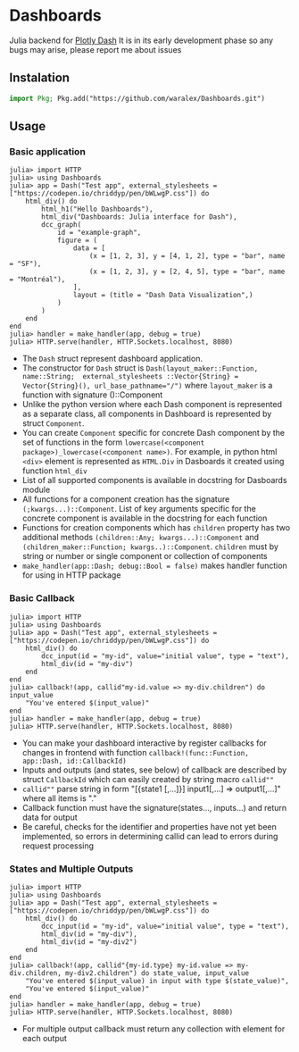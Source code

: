 # Dashboards

Julia backend for [Plotly Dash](https://github.com/plotly/dash)
It is in its early development phase so any bugs may arise, please report me about issues

## Instalation

```julia
import Pkg; Pkg.add("https://github.com/waralex/Dashboards.git")
```

## Usage

### Basic application

```jldoctest
julia> import HTTP
julia> using Dashboards
julia> app = Dash("Test app", external_stylesheets = ["https://codepen.io/chriddyp/pen/bWLwgP.css"]) do
    html_div() do
        html_h1("Hello Dashboards"),
        html_div("Dashboards: Julia interface for Dash"),
        dcc_graph(
            id = "example-graph",
            figure = (
                data = [
                    (x = [1, 2, 3], y = [4, 1, 2], type = "bar", name = "SF"),
                    (x = [1, 2, 3], y = [2, 4, 5], type = "bar", name = "Montréal"),
                ],
                layout = (title = "Dash Data Visualization",)
            )
        )
    end
end
julia> handler = make_handler(app, debug = true)
julia> HTTP.serve(handler, HTTP.Sockets.localhost, 8080)
```
* The `Dash` struct represent dashboard application.
* The constructor for `Dash` struct is `Dash(layout_maker::Function, name::String;  external_stylesheets ::Vector{String} = Vector{String}(), url_base_pathname="/")` where `layout_maker` is a function with signature ()::Component
* Unlike the python version where each Dash component is represented as a separate class, all components in Dashboard is represented by struct `Component`. 
* You can create `Component` specific for concrete Dash component by the set of functions in the form `lowercase(<component package>)_lowercase(<component name>)`. For example, in python html `<div>` element is represented as `HTML.Div` in Dasboards it created using function `html_div`
* List of all supported components is available in docstring for Dasboards module
* All functions for a component creation has the signature `(;kwargs...)::Component`. List of key arguments specific for the concrete component is available in the docstring for each function
* Functions for creation components which has `children` property has two additional methods `(children::Any; kwargs...)::Component` and `(children_maker::Function; kwargs..)::Component`. `children` must by string or number or single component or collection of components
* `make_handler(app::Dash; debug::Bool = false)` makes handler function for using in HTTP package

### Basic Callback
```jldoctest
julia> import HTTP
julia> using Dashboards
julia> app = Dash("Test app", external_stylesheets = ["https://codepen.io/chriddyp/pen/bWLwgP.css"]) do
    html_div() do
        dcc_input(id = "my-id", value="initial value", type = "text"),
        html_div(id = "my-div")        
    end
end
julia> callback!(app, callid"my-id.value => my-div.children") do input_value
    "You've entered $(input_value)"
end
julia> handler = make_handler(app, debug = true)
julia> HTTP.serve(handler, HTTP.Sockets.localhost, 8080)
```
* You can make your dashboard interactive by register callbacks for changes in frontend with function `callback!(func::Function, app::Dash, id::CallbackId)`
* Inputs and outputs (and states, see below) of callback are described by struct `CallbackId` which can easily created by string macro `callid""`
* `callid""` parse string in form "[{state1 [,...]}] input1[,...] => output1[,...]" where all items is "<element id>.<property name>"
* Callback function must have the signature(states..., inputs...) and return data for output
* Be careful, checks for the identifier and properties have not yet been implemented, so errors in determining callid can lead to errors during request processing

### States and Multiple Outputs
```jldoctest
julia> import HTTP
julia> using Dashboards
julia> app = Dash("Test app", external_stylesheets = ["https://codepen.io/chriddyp/pen/bWLwgP.css"]) do
    html_div() do
        dcc_input(id = "my-id", value="initial value", type = "text"),
        html_div(id = "my-div"),
        html_div(id = "my-div2")        
    end
end
julia> callback!(app, callid"{my-id.type} my-id.value => my-div.children, my-div2.children") do state_value, input_value
    "You've entered $(input_value) in input with type $(state_value)",
    "You've entered $(input_value)"
end
julia> handler = make_handler(app, debug = true)
julia> HTTP.serve(handler, HTTP.Sockets.localhost, 8080)
```
* For multiple output callback must return any collection with element for each output